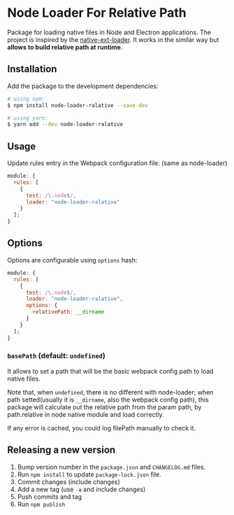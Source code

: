# Node Loader For Relative Path

Package for loading native files in Node and Electron applications. The project is inspired by the [native-ext-loader](https://github.com/smt116/node-native-ext-loader). It works in the similar way but **allows to build relative path at runtime**.

## Installation

Add the package to the development dependencies:

```bash
# using npm:
$ npm install node-loader-ralative --save-dev

# using yarn:
$ yarn add --dev node-loader-ralative
```

## Usage

Update rules entry in the Webpack configuration file:
(same as node-loader)

```js
module: {
  rules: [
    {
      test: /\.node$/,
      loader: "node-loader-ralative"
    }
  ];
}
```

## Options

Options are configurable using `options` hash:

```js
module: {
  rules: [
    {
      test: /\.node$/,
      loader: "node-loader-ralative",
      options: {
        relativePath: __dirname
      }
    }
  ];
}
```

### `basePath` (default: `undefined`)

It allows to set a path that will be the basic webpack config path to load native files.

Note that, when `undefined`, there is no different with node-loader; when path setted(usually it is `__dirname`, also the webpack config path), this package will calculate out the relative path from the param path, by path.relative in node native module and load correctly.

If any error is cached, you could log filePath manually to check it.

## Releasing a new version

1.  Bump version number in the `package.json` and `CHANGELOG.md` files.
1.  Run `npm install` to update `package-lock.json` file.
1.  Commit changes (include changes)
1.  Add a new tag (use `-a` and include changes)
1.  Push commits and tag
1.  Run `npm publish`

